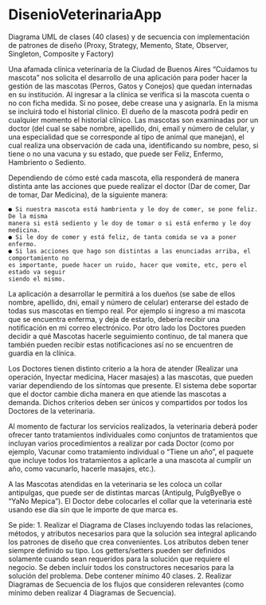 # DisenioVeterinariaApp
Diagrama UML de clases (40 clases) y de secuencia con implementación de patrones de diseño (Proxy, Strategy, Memento, State, Observer, Singleton, Composite y Factory)

Una afamada clínica veterinaria de la Ciudad de Buenos Aires “Cuidamos tu mascota” nos solicita el desarrollo de una aplicación para poder hacer la gestión de las mascotas (Perros, Gatos y Conejos) que quedan internadas en su institución. Al ingresar a la clínica se verifica si la mascota cuenta o no con ficha medida. Si no posee, debe crease una y asignarla. En la misma se incluirá todo el historial clinico. El
dueño de la mascota podrá pedir en cualquier momento el historial clínico. Las mascotas son examinadas por un doctor (del cual se sabe nombre, apellido, dni, email y número de celular, y una especialidad que se corresponde al tipo de animal que manejan), el cual realiza una observación de cada una, identificando su nombre, peso, si tiene o no una vacuna y su estado, que puede ser Feliz, Enfermo, Hambriento o Sediento.

Dependiendo de cómo esté cada mascota, ella responderá de manera distinta ante las acciones que puede realizar el doctor (Dar de comer, Dar de tomar, Dar Medicina), de la siguiente manera:

    ● Si nuestra mascota está hambrienta y le doy de comer, se pone feliz. De la misma
    manera si está sediento y le doy de tomar o si está enfermo y le doy medicina.
    ● Si le doy de comer y está feliz, de tanta comida se va a poner enfermo.
    ● Si las acciones que hago son distintas a las enunciadas arriba, el comportamiento no
    es importante, puede hacer un ruido, hacer que vomite, etc, pero el estado va seguir
    siendo el mismo.

La aplicación a desarrollar le permitirá a los dueños (se sabe de ellos nombre, apellido, dni, email y número de celular) enterarse del estado de todas sus mascotas en tiempo real. Por ejemplo si ingreso a mi mascota que se encuentra enferma, y deja de estarlo, debería recibir una notificación en mi correo electrónico. Por otro lado los Doctores pueden decidir a qué Mascotas hacerle seguimiento continuo, de tal manera que también pueden recibir estas notificaciones así no se encuentren de guardia en la clínica.

Los Doctores tienen distinto criterio a la hora de atender (Realizar una operación, Inyectar medicina, Hacer masajes) a las mascotas, que pueden variar dependiendo de los síntomas que presente. El sistema debe soportar que el doctor cambie dicha manera en que atiende las mascotas a demanda. Dichos criterios deben ser únicos y compartidos por todos los Doctores de la veterinaria.

Al momento de facturar los servicios realizados, la veterinaria deberá poder ofrecer tanto tratamientos individuales como conjuntos de tratamientos que incluyan varios procedimientos a realizar por cada Doctor (como por ejemplo, Vacunar como tratamiento individual o “Tiene un año”, el paquete que incluye todos los tratamientos a aplicarle a una mascota al cumplir un año, como vacunarlo, hacerle masajes, etc.).

A las Mascotas atendidas en la veterinaria se les coloca un collar antipulgas, que puede ser de distintas marcas (Antipulg, PulgByeBye o “YaNo Mepica”). El Doctor debe colocarles el collar que la veterinaria esté usando ese día sin que le importe de que marca es.

Se pide:
    1. Realizar el Diagrama de Clases incluyendo todas las relaciones, métodos, y
    atributos necesarios para que la solución sea integral aplicando los patrones
    de diseño que crea convenientes. Los atributos deben tener siempre definido
    su tipo. Los getters/setters pueden ser definidos solamente cuando sean
    requeridos para la solución que requiere el negocio. Se deben incluir todos los
    constructores necesarios para la solución del problema.
    Debe contener mínimo 40 clases.
    2. Realizar Diagramas de Secuencia de los flujos que consideren relevantes (como mínimo deben realizar 4 Diagramas de Secuencia).